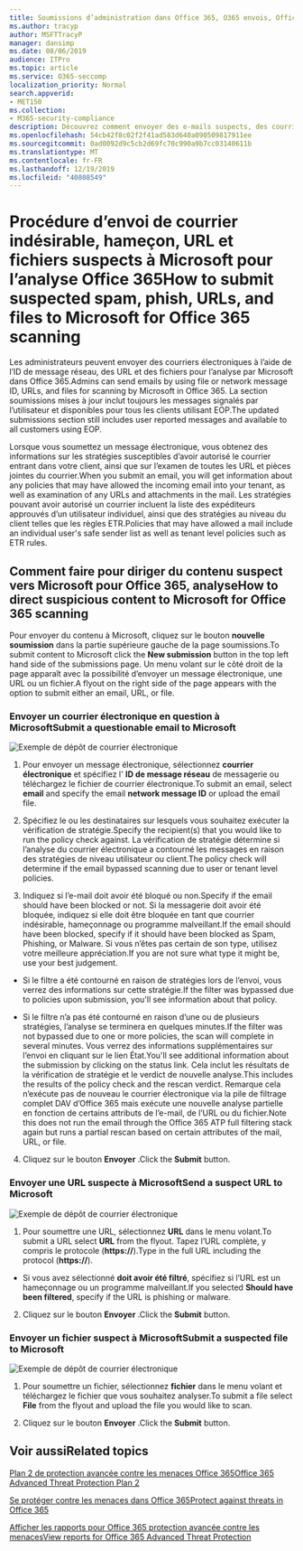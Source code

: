```yaml
---
title: Soumissions d’administration dans Office 365, O365 envois, Office 365 courrier indésirable, O365 false negative, Submit phishing in Office 365, Submit e-mail for Scanning, suspect email in Office 365, Scan a mail, Microsoft Scan for hameçon, demandez à Microsoft d’analyser les courriers indésirables, envoyer courrier électronique, envoi de messages électroniques, courrier électronique Dodgy, courrier indésirable, suspect, non approuvé, signalement des courriers indésirables à Microsoft, signalez les courriers de hameçonnage à Microsoft, signalez les courriers électroniques malveillants à Microsoft, signalez les courriers électroniques frauduleux à Microsoft, signalez les courriers indésirables à Microsoft courrier électronique dans la boîte de réception Office 365, virus dans la messagerie Office 365
ms.author: tracyp
author: MSFTTracyP
manager: dansimp
ms.date: 08/06/2019
audience: ITPro
ms.topic: article
ms.service: O365-seccomp
localization_priority: Normal
search.appverid:
- MET150
ms.collection:
- M365-security-compliance
description: Découvrez comment envoyer des e-mails suspects, des courriers électroniques de hameçonnage suspects, du courrier indésirable et d’autres messages, URL et fichiers potentiellement dangereux de votre client Office 365 à Microsoft pour analyse.
ms.openlocfilehash: 54cb42f8c02f2f41ad583d640a090509817911ee
ms.sourcegitcommit: 0ad0092d9c5cb2d69fc70c990a9b7cc03140611b
ms.translationtype: MT
ms.contentlocale: fr-FR
ms.lasthandoff: 12/19/2019
ms.locfileid: "40808549"
---
```

# <a name="how-to-submit-suspected-spam-phish-urls-and-files-to-microsoft-for-office-365-scanning"></a><span data-ttu-id="c7555-103">Procédure d’envoi de courrier indésirable, hameçon, URL et fichiers suspects à Microsoft pour l’analyse Office 365</span><span class="sxs-lookup"><span data-stu-id="c7555-103">How to submit suspected spam, phish, URLs, and files to Microsoft for Office 365 scanning</span></span>

<span data-ttu-id="c7555-104">Les administrateurs peuvent envoyer des courriers électroniques à l’aide de l’ID de message réseau, des URL et des fichiers pour l’analyse par Microsoft dans Office 365.</span><span class="sxs-lookup"><span data-stu-id="c7555-104">Admins can send emails by using file or network message ID, URLs, and files for scanning by Microsoft in Office 365.</span></span> <span data-ttu-id="c7555-105">La section soumissions mises à jour inclut toujours les messages signalés par l’utilisateur et disponibles pour tous les clients utilisant EOP.</span><span class="sxs-lookup"><span data-stu-id="c7555-105">The updated submissions section still includes user reported messages and available to all customers using EOP.</span></span>

<span data-ttu-id="c7555-106">Lorsque vous soumettez un message électronique, vous obtenez des informations sur les stratégies susceptibles d’avoir autorisé le courrier entrant dans votre client, ainsi que sur l’examen de toutes les URL et pièces jointes du courrier.</span><span class="sxs-lookup"><span data-stu-id="c7555-106">When you submit an email, you will get information about any policies that may have allowed the incoming email into your tenant, as well as examination of any URLs and attachments in the mail.</span></span> <span data-ttu-id="c7555-107">Les stratégies pouvant avoir autorisé un courrier incluent la liste des expéditeurs approuvés d’un utilisateur individuel, ainsi que des stratégies au niveau du client telles que les règles ETR.</span><span class="sxs-lookup"><span data-stu-id="c7555-107">Policies that may have allowed a mail include an individual user's safe sender list as well as tenant level policies such as ETR rules.</span></span> 

## <a name="how-to-direct-suspicious-content-to-microsoft-for-office-365-scanning"></a><span data-ttu-id="c7555-108">Comment faire pour diriger du contenu suspect vers Microsoft pour Office 365, analyse</span><span class="sxs-lookup"><span data-stu-id="c7555-108">How to direct suspicious content to Microsoft for Office 365 scanning</span></span>

<span data-ttu-id="c7555-109">Pour envoyer du contenu à Microsoft, cliquez sur le bouton **nouvelle soumission** dans la partie supérieure gauche de la page soumissions.</span><span class="sxs-lookup"><span data-stu-id="c7555-109">To submit content to Microsoft click the **New submission** button in the top left hand side of the submissions page.</span></span> <span data-ttu-id="c7555-110">Un menu volant sur le côté droit de la page apparaît avec la possibilité d’envoyer un message électronique, une URL ou un fichier.</span><span class="sxs-lookup"><span data-stu-id="c7555-110">A flyout on the right side of the page appears with the option to submit either an email, URL, or file.</span></span> 

### <a name="submit-a-questionable-email-to-microsoft"></a><span data-ttu-id="c7555-111">Envoyer un courrier électronique en question à Microsoft</span><span class="sxs-lookup"><span data-stu-id="c7555-111">Submit a questionable email to Microsoft</span></span>
![Exemple de dépôt de courrier électronique](../media/submission-flyout-email.PNG)
1. <span data-ttu-id="c7555-113">Pour envoyer un message électronique, sélectionnez **courrier électronique** et spécifiez l' **ID de message réseau** de messagerie ou téléchargez le fichier de courrier électronique.</span><span class="sxs-lookup"><span data-stu-id="c7555-113">To submit an email, select **email** and specify the email **network message ID** or upload the email file.</span></span> 

2. <span data-ttu-id="c7555-114">Spécifiez le ou les destinataires sur lesquels vous souhaitez exécuter la vérification de stratégie.</span><span class="sxs-lookup"><span data-stu-id="c7555-114">Specify the recipient(s) that you would like to run the policy check against.</span></span> <span data-ttu-id="c7555-115">La vérification de stratégie détermine si l’analyse du courrier électronique a contourné les messages en raison des stratégies de niveau utilisateur ou client.</span><span class="sxs-lookup"><span data-stu-id="c7555-115">The policy check will determine if the email bypassed scanning due to user or tenant level policies.</span></span> 

3. <span data-ttu-id="c7555-116">Indiquez si l’e-mail doit avoir été bloqué ou non.</span><span class="sxs-lookup"><span data-stu-id="c7555-116">Specify if the email should have been blocked or not.</span></span> <span data-ttu-id="c7555-117">Si la messagerie doit avoir été bloquée, indiquez si elle doit être bloquée en tant que courrier indésirable, hameçonnage ou programme malveillant.</span><span class="sxs-lookup"><span data-stu-id="c7555-117">If the email should have been blocked, specify if it should have been blocked as Spam, Phishing, or Malware.</span></span> <span data-ttu-id="c7555-118">Si vous n’êtes pas certain de son type, utilisez votre meilleure appréciation.</span><span class="sxs-lookup"><span data-stu-id="c7555-118">If you are not sure what type it might be, use your best judgement.</span></span>  

* <span data-ttu-id="c7555-119">Si le filtre a été contourné en raison de stratégies lors de l’envoi, vous verrez des informations sur cette stratégie.</span><span class="sxs-lookup"><span data-stu-id="c7555-119">If the filter was bypassed due to policies upon submission, you'll see information about that policy.</span></span>

* <span data-ttu-id="c7555-120">Si le filtre n’a pas été contourné en raison d’une ou de plusieurs stratégies, l’analyse se terminera en quelques minutes.</span><span class="sxs-lookup"><span data-stu-id="c7555-120">If the filter was not bypassed due to one or more policies, the scan will complete in several minutes.</span></span> <span data-ttu-id="c7555-121">Vous verrez des informations supplémentaires sur l’envoi en cliquant sur le lien État.</span><span class="sxs-lookup"><span data-stu-id="c7555-121">You'll see additional information about the submission by clicking on the status link.</span></span> <span data-ttu-id="c7555-122">Cela inclut les résultats de la vérification de stratégie et le verdict de nouvelle analyse.</span><span class="sxs-lookup"><span data-stu-id="c7555-122">This includes the results of the policy check and the rescan verdict.</span></span> <span data-ttu-id="c7555-123">Remarque cela n’exécute pas de nouveau le courrier électronique via la pile de filtrage complet DAV d’Office 365 mais exécute une nouvelle analyse partielle en fonction de certains attributs de l’e-mail, de l’URL ou du fichier.</span><span class="sxs-lookup"><span data-stu-id="c7555-123">Note this does not run the email through the Office 365 ATP full filtering stack again but runs a partial rescan based on certain attributes of the mail, URL, or file.</span></span> 

4. <span data-ttu-id="c7555-124">Cliquez sur le bouton **Envoyer** .</span><span class="sxs-lookup"><span data-stu-id="c7555-124">Click the **Submit** button.</span></span>

### <a name="send-a-suspect-url-to-microsoft"></a><span data-ttu-id="c7555-125">Envoyer une URL suspecte à Microsoft</span><span class="sxs-lookup"><span data-stu-id="c7555-125">Send a suspect URL to Microsoft</span></span>
![Exemple de dépôt de courrier électronique](../media/submission-url-flyout.png)
1. <span data-ttu-id="c7555-127">Pour soumettre une URL, sélectionnez **URL** dans le menu volant.</span><span class="sxs-lookup"><span data-stu-id="c7555-127">To submit a URL select **URL** from the flyout.</span></span> <span data-ttu-id="c7555-128">Tapez l’URL complète, y compris le protocole (**https://**).</span><span class="sxs-lookup"><span data-stu-id="c7555-128">Type in the full URL including the protocol (**https://**).</span></span> 

* <span data-ttu-id="c7555-129">Si vous avez sélectionné **doit avoir été filtré**, spécifiez si l’URL est un hameçonnage ou un programme malveillant.</span><span class="sxs-lookup"><span data-stu-id="c7555-129">If you selected **Should have been filtered**, specify if the URL is phishing or malware.</span></span>

2. <span data-ttu-id="c7555-130">Cliquez sur le bouton **Envoyer** .</span><span class="sxs-lookup"><span data-stu-id="c7555-130">Click the **Submit** button.</span></span> 


### <a name="submit-a-suspected-file-to-microsoft"></a><span data-ttu-id="c7555-131">Envoyer un fichier suspect à Microsoft</span><span class="sxs-lookup"><span data-stu-id="c7555-131">Submit a suspected file to Microsoft</span></span>
![Exemple de dépôt de courrier électronique](../media/submission-file-flyout.PNG)
1. <span data-ttu-id="c7555-133">Pour soumettre un fichier, sélectionnez **fichier** dans le menu volant et téléchargez le fichier que vous souhaitez analyser.</span><span class="sxs-lookup"><span data-stu-id="c7555-133">To submit a file select **File** from the flyout and upload the file you would like to scan.</span></span> 

2. <span data-ttu-id="c7555-134">Cliquez sur le bouton **Envoyer** .</span><span class="sxs-lookup"><span data-stu-id="c7555-134">Click the **Submit** button.</span></span>


## <a name="related-topics"></a><span data-ttu-id="c7555-135">Voir aussi</span><span class="sxs-lookup"><span data-stu-id="c7555-135">Related topics</span></span>

[<span data-ttu-id="c7555-136">Plan 2 de protection avancée contre les menaces Office 365</span><span class="sxs-lookup"><span data-stu-id="c7555-136">Office 365 Advanced Threat Protection Plan 2</span></span>](office-365-ti.md)
  
[<span data-ttu-id="c7555-137">Se protéger contre les menaces dans Office 365</span><span class="sxs-lookup"><span data-stu-id="c7555-137">Protect against threats in Office 365</span></span>](protect-against-threats.md)
  
[<span data-ttu-id="c7555-138">Afficher les rapports pour Office 365 protection avancée contre les menaces</span><span class="sxs-lookup"><span data-stu-id="c7555-138">View reports for Office 365 Advanced Threat Protection</span></span>](view-reports-for-atp.md)
  

